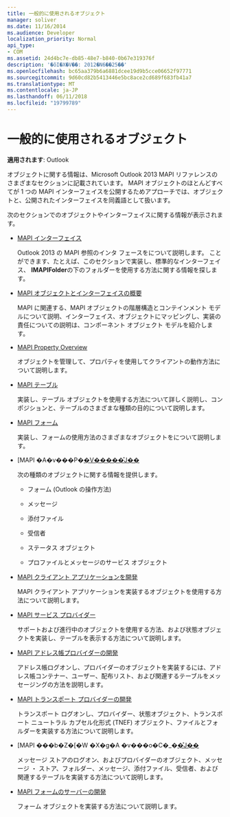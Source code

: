 ```yaml
---
title: 一般的に使用されるオブジェクト
manager: soliver
ms.date: 11/16/2014
ms.audience: Developer
localization_priority: Normal
api_type:
- COM
ms.assetid: 24d4bc7e-db85-48e7-b840-0b67e319376f
description: '�ŏI�X�V��: 2012�N6��25��'
ms.openlocfilehash: bc65aa379b6a6881dcee19d9b5cce06652f97771
ms.sourcegitcommit: 9d60cd82b5413446e5bc8ace2cd689f683fb41a7
ms.translationtype: MT
ms.contentlocale: ja-JP
ms.lasthandoff: 06/11/2018
ms.locfileid: "19799789"
---
```

# <a name="commonly-used-objects"></a>一般的に使用されるオブジェクト

  
  
**適用されます**: Outlook 
  
オブジェクトに関する情報は、Microsoft Outlook 2013 MAPI リファレンスのさまざまなセクションに記載されています。 MAPI オブジェクトのほとんどすべてが 1 つの MAPI インターフェイスを公開するためアプローチでは、オブジェクトと、公開されたインターフェイスを同義語として扱います。
  
次のセクションでのオブジェクトやインターフェイスに関する情報が表示されます。
  
- [MAPI インターフェイス](mapi-interfaces.md)
    
    Outlook 2013 の MAPI 参照のインタ フェースをについて説明します。 ことができます、たとえば、このセクションで実装し、標準的なインターフェイス、 **IMAPIFolder**の下のフォルダーを使用する方法に関する情報を探します。
    
- [MAPI オブジェクトとインターフェイスの概要](mapi-object-and-interface-overview.md)
    
    MAPI に関連する、MAPI オブジェクトの階層構造とコンテインメント モデルについて説明、インターフェイス、オブジェクトにマッピングし、実装の責任についての説明は、コンポーネント オブジェクト モデルを紹介します。
    
- [MAPI Property Overview](mapi-property-overview.md)
    
    オブジェクトを管理して、プロパティを使用してクライアントの動作方法について説明します。
    
- [MAPI テーブル](mapi-tables.md)
    
    実装し、テーブル オブジェクトを使用する方法について詳しく説明し、コンポジションと、テーブルのさまざまな種類の目的について説明します。
    
- [MAPI フォーム](mapi-forms.md)
    
    実装し、フォームの使用方法のさまざまなオブジェクトをについて説明します。
    
- [MAPI �A�v���P�[�V�����̊J��](mapi-application-development.md)
    
    次の種類のオブジェクトに関する情報を提供します。
    
  - フォーム (Outlook の操作方法)
    
  - メッセージ
    
  - 添付ファイル
    
  - 受信者
    
  - ステータス オブジェクト
    
  - プロファイルとメッセージのサービス オブジェクト
    
- [MAPI クライアント アプリケーションを開発](developing-a-mapi-client-application.md)
    
    MAPI クライアント アプリケーションを実装するオブジェクトを使用する方法について説明します。
    
- [MAPI サービス プロバイダー](mapi-service-providers.md)
    
    サポートおよび進行中のオブジェクトを使用する方法、および状態オブジェクトを実装し、テーブルを表示する方法について説明します。
    
- [MAPI アドレス帳プロバイダーの開発](developing-a-mapi-address-book-provider.md)
    
    アドレス帳ログオンし、プロバイダーのオブジェクトを実装するには、アドレス帳コンテナー、ユーザー、配布リスト、および関連するテーブルをメッセージングの方法を説明します。
    
- [MAPI トランスポート プロバイダーの開発](developing-a-mapi-transport-provider.md)
    
    トランスポート ログオンし、プロバイダー、状態オブジェクト、トランスポート ニュートラル カプセル化形式 (TNEF) オブジェクト、ファイルとフォルダーを実装する方法について説明します。
    
- [MAPI ���b�Z�[�W �X�g�A �v���o�C�_�[�̊J��](developing-a-mapi-message-store-provider.md)
    
    メッセージ ストアのログオン、およびプロバイダーのオブジェクト、メッセージ ・ ストア、フォルダー、メッセージ、添付ファイル、受信者、および関連するテーブルを実装する方法について説明します。
    
- [MAPI フォームのサーバーの開発](developing-mapi-form-servers.md)
    
    フォーム オブジェクトを実装する方法について説明します。
    

